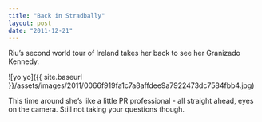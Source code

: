 ```yaml
---
title: "Back in Stradbally"
layout: post
date: "2011-12-21"
---
```


Riu’s second world tour of Ireland takes her back to see her Granizado Kennedy.

![yo yo]({{ site.baseurl }}/assets/images/2011/0066f919fa1c7a8affdee9a7922473dc7584fbb4.jpg)

This time around she’s like a little PR professional - all straight ahead, eyes on the camera. Still not taking your questions though.
